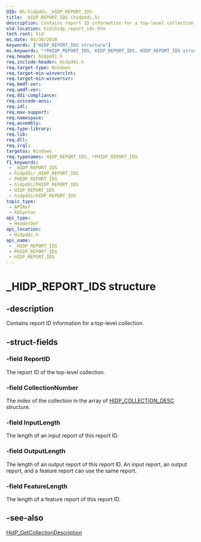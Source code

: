 ```yaml
---
UID: NS:hidpddi._HIDP_REPORT_IDS
title: _HIDP_REPORT_IDS (hidpddi.h)
description: Contains report ID information for a top-level collection.
old-location: hid\hidp_report_ids.htm
tech.root: hid
ms.date: 04/30/2018
keywords: ["HIDP_REPORT_IDS structure"]
ms.keywords: "*PHIDP_REPORT_IDS, HIDP_REPORT_IDS, HIDP_REPORT_IDS structure [Human Input Devices], PHIDP_REPORT_IDS, PHIDP_REPORT_IDS structure pointer [Human Input Devices], _HIDP_REPORT_IDS, hid.hidp_report_ids, hidpddi/HIDP_REPORT_IDS, hidpddi/PHIDP_REPORT_IDS"
req.header: hidpddi.h
req.include-header: Hidpddi.h
req.target-type: Windows
req.target-min-winverclnt: 
req.target-min-winversvr: 
req.kmdf-ver: 
req.umdf-ver: 
req.ddi-compliance: 
req.unicode-ansi: 
req.idl: 
req.max-support: 
req.namespace: 
req.assembly: 
req.type-library: 
req.lib: 
req.dll: 
req.irql: 
targetos: Windows
req.typenames: HIDP_REPORT_IDS, *PHIDP_REPORT_IDS
f1_keywords:
 - _HIDP_REPORT_IDS
 - hidpddi/_HIDP_REPORT_IDS
 - PHIDP_REPORT_IDS
 - hidpddi/PHIDP_REPORT_IDS
 - HIDP_REPORT_IDS
 - hidpddi/HIDP_REPORT_IDS
topic_type:
 - APIRef
 - kbSyntax
api_type:
 - HeaderDef
api_location:
 - Hidpddi.h
api_name:
 - _HIDP_REPORT_IDS
 - PHIDP_REPORT_IDS
 - HIDP_REPORT_IDS
---
```


# _HIDP_REPORT_IDS structure


## -description

Contains report ID information for a top-level collection.

## -struct-fields

### -field ReportID

The report ID of the top-level collection.

### -field CollectionNumber

The index of the collection in the array of  <a href="/windows-hardware/drivers/ddi/hidpddi/ns-hidpddi-_hidp_collection_desc">HIDP_COLLECTION_DESC</a> structure.

### -field InputLength

The length of an input report of this report ID.

### -field OutputLength

The length of an output report of this report ID. An input report, an output report, and a feature report can use the same report.

### -field FeatureLength

The length of a feature report of this report ID.

## -see-also

<a href="/windows-hardware/drivers/ddi/hidpddi/nf-hidpddi-hidp_getcollectiondescription">HidP_GetCollectionDescription</a>

